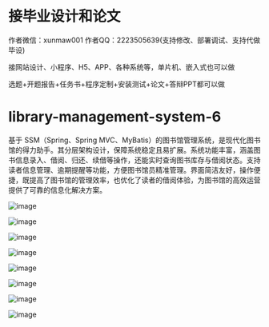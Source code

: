 # 接毕业设计和论文
作者微信：xunmaw001  作者QQ：2223505639(支持修改、部署调试、支持代做毕设)

接网站设计、小程序、H5、APP、各种系统等，单片机、嵌入式也可以做

选题+开题报告+任务书+程序定制+安装测试+论文+答辩PPT都可以做
# library-management-system-6
基于 SSM（Spring、Spring MVC、MyBatis）的图书馆管理系统，是现代化图书馆的得力助手。其分层架构设计，保障系统稳定且易扩展。系统功能丰富，涵盖图书信息录入、借阅、归还、续借等操作，还能实时查询图书库存与借阅状态。支持读者信息管理、逾期提醒等功能，方便图书馆员精准管理。界面简洁友好，操作便捷，既提高了图书馆的管理效率，也优化了读者的借阅体验，为图书馆的高效运营提供了可靠的信息化解决方案。 

![image](https://github.com/user-attachments/assets/d4c9375b-cc47-4a0c-8a92-63afece82d54)

![image](https://github.com/user-attachments/assets/33a8006a-36b3-4213-87ab-944a89598a10)

![image](https://github.com/user-attachments/assets/031a585c-10e7-4e75-834a-a3066b250ed6)

![image](https://github.com/user-attachments/assets/a2cba4b2-9ac9-4cf7-8ca1-e7dc1f8f8987)

![image](https://github.com/user-attachments/assets/c33beb70-a7ce-47e5-bfde-b9a8bede04de)

![image](https://github.com/user-attachments/assets/079fdad3-e14f-43f7-9d80-f030d589cc70)

![image](https://github.com/user-attachments/assets/d138c086-aa66-47f5-89cc-4c5ecadf94a9)

![image](https://github.com/user-attachments/assets/c1bf7739-3dfe-42c1-8c7d-0bb3ebfae6e8)
